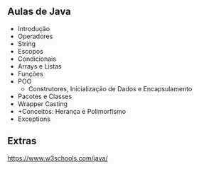 ## Aulas de Java
- Introdução
- Operadores
- String
- Escopos
- Condicionais
- Arrays e Listas
- Funções
- POO
  - Construtores, Inicialização de Dados e Encapsulamento
- Pacotes e Classes
- Wrapper Casting
- +Conceitos: Herança e Polimorfismo
- Exceptions

## Extras
https://www.w3schools.com/java/ 
